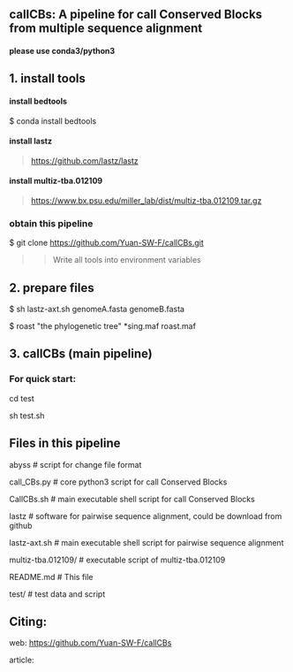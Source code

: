 ## callCBs: A pipeline for call Conserved Blocks from multiple sequence alignment
#### please use conda3/python3

## 1. install tools 
#### install bedtools
$ conda install bedtools

#### install lastz
> https://github.com/lastz/lastz

#### install multiz-tba.012109
> https://www.bx.psu.edu/miller_lab/dist/multiz-tba.012109.tar.gz

### obtain this pipeline
$ git clone https://github.com/Yuan-SW-F/callCBs.git

>> Write all tools into environment variables

## 2. prepare files
$ sh lastz-axt.sh genomeA.fasta  genomeB.fasta

$ roast "the phylogenetic tree" *sing.maf roast.maf

## 3. callCBs (main pipeline)
### For quick start:
cd test

sh test.sh

## Files in this pipeline
abyss                   # script for change file format

call_CBs.py             # core python3 script for call Conserved Blocks

CallCBs.sh              # main executable shell script for call Conserved Blocks

lastz                   # software for pairwise sequence alignment, could be download from github

lastz-axt.sh            # main executable shell script for pairwise sequence alignment

multiz-tba.012109/      # executable script of multiz-tba.012109

README.md               # This file

test/                   # test data and script
## Citing:
web: https://github.com/Yuan-SW-F/callCBs

article: 

